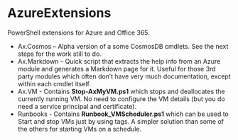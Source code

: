 # AzureExtensions
PowerShell extensions for Azure and Office 365.

* Ax.Cosmos – Alpha version of a some CosmosDB cmdlets.  See the next steps for the work still to do.
* Ax.Markdown – Quick script that extracts the help info from an Azure module and generates a Markdown page for it. Useful for those 3rd party modules which often don’t have very much documentation, except within each cmdlet itself.
* Ax.VM - Contains **Stop-AxMyVM.ps1** which stops and deallocates the currently running VM. No need to configure the VM details (but you do need a service principal and certificate).
* Runbooks - Contains **Runbook_VMScheduler.ps1** which can be used to Start and stop VMs just by using tags. A simpler solution than some of the others for starting VMs on a schedule.

